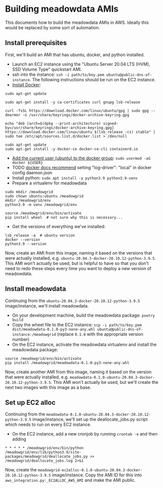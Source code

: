 # Building meadowdata AMIs

This documents how to build the meadowdata AMIs in AWS. Ideally this would be replaced by some sort of automation.

## Install prerequisites

First, we'll build an AMI that has ubuntu, docker, and python installed.

- Launch an EC2 instance using the "Ubuntu Server 20.04 LTS (HVM), SSD Volume Type" quickstart AMI.
- ssh into the instance: `ssh -i path/to/key.pem ubuntu@public-dns-of-instance`. The following instructions should be run on the EC2 instance.
- [Install Docker](https://docs.docker.com/engine/install/ubuntu/):
```shell
sudo apt-get update

sudo apt-get install -y ca-certificates curl gnupg lsb-release

curl -fsSL https://download.docker.com/linux/ubuntu/gpg | sudo gpg --dearmor -o /usr/share/keyrings/docker-archive-keyring.gpg

echo "deb [arch=$(dpkg --print-architecture) signed-by=/usr/share/keyrings/docker-archive-keyring.gpg] https://download.docker.com/linux/ubuntu $(lsb_release -cs) stable" | sudo tee /etc/apt/sources.list.d/docker.list > /dev/null

sudo apt-get update
sudo apt-get install -y docker-ce docker-ce-cli containerd.io
```
- [Add the current user (ubuntu) to the docker group](https://www.digitalocean.com/community/questions/how-to-fix-docker-got-permission-denied-while-trying-to-connect-to-the-docker-daemon-socket): `sudo usermod -aG docker ${USER}`
- TODO [docker docs recommend](https://docs.docker.com/config/containers/logging/configure/) setting "log-driver": "local" in docker config daemon.json
- Install python: `sudo apt install -y python3.9 python3.9-venv`
- Prepare a virtualenv for meadowdata
```shell
sudo mkdir /meadowgrid
sudo chown ubuntu:ubuntu /meadowgrid
mkdir /meadowgrid/env
python3.9 -m venv /meadowgrid/env

source /meadowgrid/env/bin/activate
pip install wheel  # not sure why this is necessary...
```
- Get the versions of everything we've installed:
```shell
lsb_release -a  # ubuntu version
docker --version
python3.9 --version
```

Now, create an AMI from this image, naming it based on the versions that were actually installed, e.g. `ubuntu-20.04.3-docker-20.10.12-python-3.9.5`. This AMI won't actually be used, but is helpful to have so that you don't need to redo these steps every time you want to deploy a new version of meadowdata.

## Install meadowdata

Continuing from the `ubuntu-20.04.3-docker-20.10.12-python-3.9.5` image/instance, we'll install meadowdata.

- On your development machine, build the meadowdata package: `poetry build`
- Copy the wheel file to the EC2 instance: `scp -i path/to/key.pem dist/meadowdata-0.1.0-py3-none-any.whl ubuntu@public-dns-of-instance:/meadowgrid` (replace `0.1.0` with the appropriate version number)
- On the EC2 instance, activate the meadowdata virtualenv and install the meadowdata package:
```shell
source /meadowgrid/env/bin/activate
pip install /meadowgrid/meadowdata-0.1.0-py3-none-any.whl
```

Now, create another AMI from this image, naming it based on the version that were actually installed, e.g. `meadowdata-0.1.0-ubuntu-20.04.3-docker-20.10.12-python-3.9.5`. This AMI won't actually be used, but we'll create the next two images with this image as a base.

## Set up EC2 alloc

Continuing from the `meadowdata-0.1.0-ubuntu-20.04.3-docker-20.10.12-python-3.9.5` image/instance, we'll set up the deallocate_jobs.py script which needs to run on every EC2 instance.

- On the EC2 instance, add a new cronjob by running `crontab -e` and then adding
```
* * * * * /meadowgrid/env/bin/python /meadowgrid/env/lib/python3.9/site-packages/meadowgrid/deallocate_jobs.py >> /meadowgrid/deallocate_jobs.log 2>&1
```

Now, create the `meadowgrid-ec2alloc-0.1.0-ubuntu-20.04.3-docker-20.10.12-python-3.9.5` image/instance. Copy the AMI ID for this into `aws_integration.py:_EC2ALLOC_AWS_AMI` and make the AMI public.
